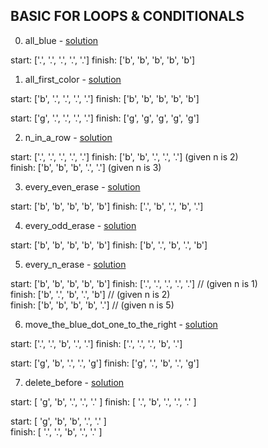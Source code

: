 ## BASIC FOR LOOPS & CONDITIONALS

0. all_blue - [solution](/challenges/solutions/all_blue.js)

  start:  ['.', '.', '.', '.', '.']
  finish: ['b', 'b', 'b', 'b', 'b']

1. all_first_color - [solution](/challenges/solutions/all_first_color.js)

  start:  ['b', '.', '.', '.', '.']
  finish: ['b', 'b', 'b', 'b', 'b']

  start:  ['g', '.', '.', '.', '.']
  finish: ['g', 'g', 'g', 'g', 'g']

2. n_in_a_row - [solution](/challenges/solutions/n_in_a_row.js)

  start:  ['.', '.', '.', '.', '.']
  finish: ['b', 'b', '.', '.', '.']  \(given n is 2)  
  finish: ['b', 'b', 'b', '.', '.']  \(given n is 3)  

3. every_even_erase - [solution](/challenges/solutions/every_even_erase.js)

  start:  ['b', 'b', 'b', 'b', 'b']
  finish: ['.', 'b', '.', 'b', '.']
  
4. every_odd_erase - [solution](/challenges/solutions/every_odd_erase.js)

  start:  ['b', 'b', 'b', 'b', 'b']
  finish: ['b', '.', 'b', '.', 'b']
  
5. every_n_erase - [solution](/challenges/solutions/every_n_erase.js)

  start:  ['b', 'b', 'b', 'b', 'b']
  finish: ['.', '.', '.', '.', '.'] // (given n is 1)  
  finish: ['b', '.', 'b', '.', 'b'] // (given n is 2)   
  finish: ['b', 'b', 'b', 'b', '.'] // (given n is 5)  

6. move_the_blue_dot_one_to_the_right - [solution](/challenges/solutions/move_the_blue_dot_one_to_the_right.js)

  start:  ['.', '.', 'b', '.', '.']
  finish: ['.', '.', '.', 'b', '.']
  
  start:  ['g', 'b', '.', '.', 'g']
  finish: ['g', '.', 'b', '.', 'g']
  
7. delete_before - [solution](/challenges/solutions/delete_before.js)

  start:  [ 'g', 'b', '.', '.', '.' ]
  finish: [ '.', 'b', '.', '.', '.' ]    

  start:  [ 'g', 'b', 'b', '.', '.' ]    
  finish: [ '.', '.', 'b', '.', '.' ]    
